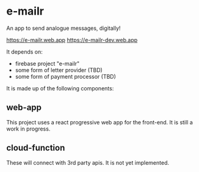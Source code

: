 # e-mailr
An app to send analogue messages, digitally!

https://e-mailr.web.app
https://e-mailr-dev.web.app

It depends on:
- firebase project "e-mailr"
- some form of letter provider (TBD)
- some form of payment processor (TBD)

It is made up of the following components:

## web-app
This project uses a react progressive web app for the front-end. It is still a work in progress.

## cloud-function
These will connect with 3rd party apis. It is not yet implemented.